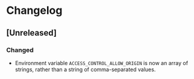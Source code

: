 # Changelog

## [Unreleased]

### Changed
- Environment variable `ACCESS_CONTROL_ALLOW_ORIGIN` is now an array of strings, rather than a string of comma-separated values.
